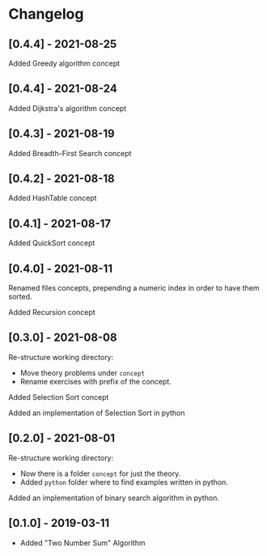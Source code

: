 # Changelog

## [0.4.4] - 2021-08-25

Added Greedy algorithm concept

## [0.4.4] - 2021-08-24

Added Dijkstra's algorithm concept

## [0.4.3] - 2021-08-19

Added Breadth-First Search concept

## [0.4.2] - 2021-08-18

Added HashTable concept

## [0.4.1] - 2021-08-17

Added QuickSort concept

## [0.4.0] - 2021-08-11

Renamed files concepts, prepending a numeric index in order to have them sorted.

Added Recursion concept

## [0.3.0] - 2021-08-08

Re-structure working directory:

- Move theory problems under `concept`
- Rename exercises with prefix of the concept.

Added Selection Sort concept

Added an implementation of Selection Sort in python

## [0.2.0] - 2021-08-01

Re-structure working directory:

- Now there is a folder `concept` for just the theory.
- Added `python` folder where to find examples written in python.

Added an implementation of binary search algorithm in python.

## [0.1.0] - 2019-03-11

* Added "Two Number Sum" Algorithm
